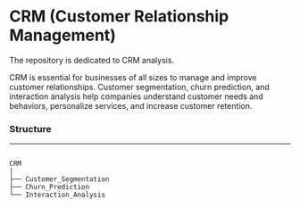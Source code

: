 # CRM (Customer Relationship Management)
The repository is dedicated to CRM analysis.

CRM is essential for businesses of all sizes to manage and improve customer relationships. Customer segmentation, churn prediction, and interaction analysis help companies understand customer needs and behaviors, personalize services, and increase customer retention.

### Structure
------------
```

CRM
│
├── Customer_Segmentation
├── Churn_Prediction
└── Interaction_Analysis
